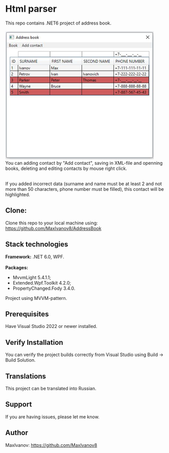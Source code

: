 # Html parser
This repo contains .NET6 project of address book.<br /><br />
![alt text](Screenshot.JPG)<br />
You can adding contact by "Add contact", saving in XML-file and openning books, deleting and editing contacts by mouse right click.<br /><br />

If you added incorrect data (surname and name must be at least 2 and not more than 50 characters, phone number must be filled), this contact will be highlighted. 

## Clone:

Clone this repo to your local machine using: https://github.com/MaxIvanov8/AddressBook

## Stack technologies

**Framework:** .NET 6.0, WPF.<br /><br />
**Packages:**
- MvvmLight 5.4.1.1;
- Extended.Wpf.Toolkit 4.2.0;
- PropertyChanged.Fody 3.4.0.

Project using MVVM-pattern.

## Prerequisites

Have Visual Studio 2022 or newer installed.

## Verify Installation

You can verify the project builds correctly from Visual Studio using Build -> Build Solution.

## Translations

This project can be translated into Russian.

## Support

If you are having issues, please let me know.

## Author

MaxIvanov: https://github.com/MaxIvanov8
